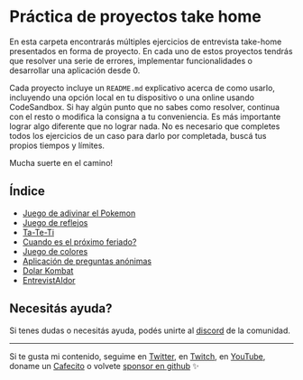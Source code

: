 # Práctica de proyectos take home
En esta carpeta encontrarás múltiples ejercicios de entrevista take-home presentados en forma de proyecto. En cada uno de estos proyectos tendrás que resolver una serie de errores, implementar funcionalidades o desarrollar una aplicación desde 0.

Cada proyecto incluye un `README.md` explicativo acerca de como usarlo, incluyendo una opción local en tu dispositivo o una online usando CodeSandbox. Si hay algún punto que no sabes como resolver, continua con el resto o modifica la consigna a tu conveniencia. Es más importante lograr algo diferente que no lograr nada. No es necesario que completes todos los ejercicios de un caso para darlo por completada, buscá tus propios tiempos y límites.

Mucha suerte en el camino!

## Índice
* [Juego de adivinar el Pokemon](./adivinar-pokemon)
* [Juego de reflejos](./juego-de-reflejos)
* [Ta-Te-Ti](./ta-te-ti)
* [Cuando es el próximo feriado?](./proximo-feriado)
* [Juego de colores](./juego-de-colores)
* [Aplicación de preguntas anónimas](./preguntas-anonimas)
* [Dolar Kombat](./dolar-kombat)
* [EntrevistAIdor](./entrevistaidor)

## Necesitás ayuda?
Si tenes dudas o necesitás ayuda, podés unirte al [discord](https://discord.goncy.dev) de la comunidad.

---
Si te gusta mi contenido, seguime en [Twitter](https://twitter.gonzalopozzo.com), en [Twitch](https://twitch.gonzalopozzo.com), en [YouTube](https://youtube.gonzalopozzo.com), doname un [Cafecito](https://cafecito.gonzalopozzo.com) o volvete [sponsor en github](https://github.com/sponsors/goncy) ✨
